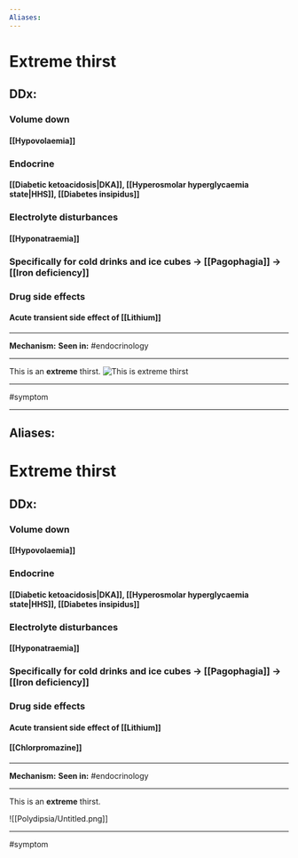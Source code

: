 ```yaml
---
Aliases:
---
```

# Extreme thirst
## DDx:
### Volume down
#### [[Hypovolaemia]]
### Endocrine
#### [[Diabetic ketoacidosis|DKA]], [[Hyperosmolar hyperglycaemia state|HHS]], [[Diabetes insipidus]]
### Electrolyte disturbances
#### [[Hyponatraemia]]
### Specifically for cold drinks and ice cubes -> [[Pagophagia]] -> [[Iron deficiency]]
### Drug side effects
#### Acute transient side effect of [[Lithium]]

---
**Mechanism:**
**Seen in:** #endocrinology 

---
This is an **extreme** thirst.
![This is extreme thirst](https://i.redd.it/ao99ml91ohkz.jpg)


---
#symptom 



---
Aliases:
---
# Extreme thirst
## DDx:
### Volume down
#### [[Hypovolaemia]]
### Endocrine
#### [[Diabetic ketoacidosis|DKA]], [[Hyperosmolar hyperglycaemia state|HHS]], [[Diabetes insipidus]]
### Electrolyte disturbances
#### [[Hyponatraemia]]
### Specifically for cold drinks and ice cubes -> [[Pagophagia]] -> [[Iron deficiency]]
### Drug side effects
#### Acute transient side effect of [[Lithium]]
#### [[Chlorpromazine]]

---
**Mechanism:**
**Seen in:** #endocrinology 

---
This is an **extreme** thirst.

![[Polydipsia/Untitled.png]]


---
#symptom 




